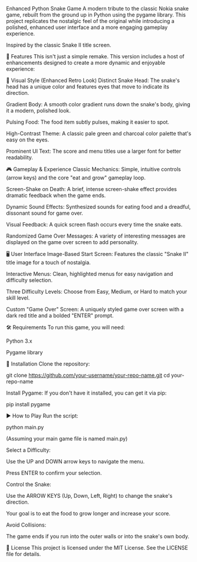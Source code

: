 Enhanced Python Snake Game
A modern tribute to the classic Nokia snake game, rebuilt from the ground up in Python using the pygame library. This project replicates the nostalgic feel of the original while introducing a polished, enhanced user interface and a more engaging gameplay experience.

Inspired by the classic Snake II title screen.

🌟 Features
This isn't just a simple remake. This version includes a host of enhancements designed to create a more dynamic and enjoyable experience:

🎨 Visual Style (Enhanced Retro Look)
Distinct Snake Head: The snake's head has a unique color and features eyes that move to indicate its direction.

Gradient Body: A smooth color gradient runs down the snake's body, giving it a modern, polished look.

Pulsing Food: The food item subtly pulses, making it easier to spot.

High-Contrast Theme: A classic pale green and charcoal color palette that's easy on the eyes.

Prominent UI Text: The score and menu titles use a larger font for better readability.

🎮 Gameplay & Experience
Classic Mechanics: Simple, intuitive controls (arrow keys) and the core "eat and grow" gameplay loop.

Screen-Shake on Death: A brief, intense screen-shake effect provides dramatic feedback when the game ends.

Dynamic Sound Effects: Synthesized sounds for eating food and a dreadful, dissonant sound for game over.

Visual Feedback: A quick screen flash occurs every time the snake eats.

Randomized Game Over Messages: A variety of interesting messages are displayed on the game over screen to add personality.

🖥️ User Interface
Image-Based Start Screen: Features the classic "Snake II" title image for a touch of nostalgia.

Interactive Menus: Clean, highlighted menus for easy navigation and difficulty selection.

Three Difficulty Levels: Choose from Easy, Medium, or Hard to match your skill level.

Custom "Game Over" Screen: A uniquely styled game over screen with a dark red title and a bolded "ENTER" prompt.

🛠️ Requirements
To run this game, you will need:

Python 3.x

Pygame library

🚀 Installation
Clone the repository:

git clone https://github.com/your-username/your-repo-name.git
cd your-repo-name

Install Pygame:
If you don't have it installed, you can get it via pip:

pip install pygame

▶️ How to Play
Run the script:

python main.py

(Assuming your main game file is named main.py)

Select a Difficulty:

Use the UP and DOWN arrow keys to navigate the menu.

Press ENTER to confirm your selection.

Control the Snake:

Use the ARROW KEYS (Up, Down, Left, Right) to change the snake's direction.

Your goal is to eat the food to grow longer and increase your score.

Avoid Collisions:

The game ends if you run into the outer walls or into the snake's own body.

📄 License
This project is licensed under the MIT License. See the LICENSE file for details.
